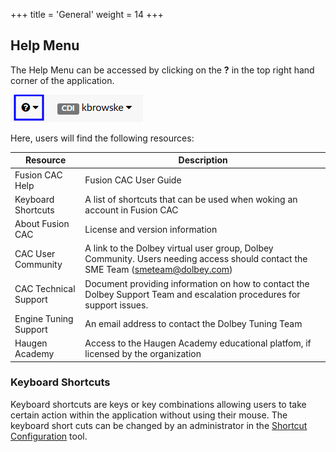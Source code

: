 +++
title = 'General'
weight = 14
+++


## Help Menu

The Help Menu can be accessed by clicking on the **?** in the top right hand corner of the application.

![Help Menu](FusionHelp.png)

Here, users will find the following resources:

|Resource|Description |
|--------|-------------------- |
|Fusion CAC Help|Fusion CAC User Guide |
|Keyboard Shortcuts|A list of shortcuts that can be used when woking an account in Fusion CAC |
|About Fusion CAC|License and version information |
|CAC User Community|A link to the Dolbey virtual user group, Dolbey Community. Users needing access should contact the SME Team (smeteam@dolbey.com)|
|CAC Technical Support|Document providing information on how to contact the Dolbey Support Team and escalation procedures for support issues. |
|Engine Tuning Support|An email address to contact the Dolbey Tuning Team |
|Haugen Academy|Access to the Haugen Academy educational platfom, if licensed by the organization |


### Keyboard Shortcuts

Keyboard shortcuts are keys or key combinations allowing users to take certain action within the application without using their mouse.
The keyboard short cuts can be changed by an administrator in the [Shortcut Configuration](https://dolbeysystems.github.io/fusion-cac-web-docs/administrative-user-guide/tools/shortcut-configuration/) tool. 
